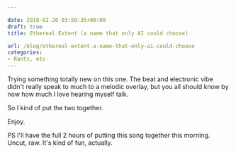 ```yaml
---

date: 2018-02-20 03:58:35+00:00
draft: true
title: Ethereal Extent (a name that only AI could choose)

url: /blog/ethereal-extent-a-name-that-only-ai-could-choose
categories:
- Rants, etc-
---
```




 


Trying something totally new on this one. The beat and electronic vibe didn't really speak to much to a melodic overlay, but you all should know by now how much I love hearing myself talk.

So I kind of put the two together.

Enjoy.

PS I'll have the full 2 hours of putting this song together this morning. Uncut, raw. It's kind of fun, actually.
